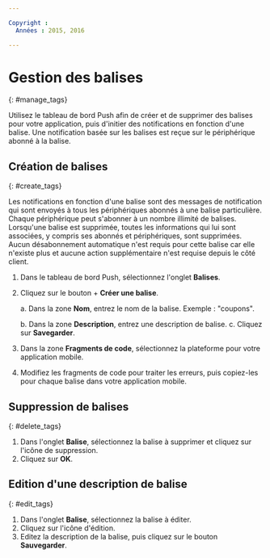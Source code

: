 ```yaml
---

Copyright :
  Années : 2015, 2016

---
```


# Gestion des balises
{: #manage_tags}

Utilisez le tableau de bord Push afin de créer et de supprimer des balises pour votre application, puis d'initier des notifications en
fonction d'une balise. Une notification basée sur les balises est reçue sur le périphérique abonné à la balise. 


## Création de balises
{: #create_tags}

Les notifications en fonction d'une balise sont des messages de notification qui sont envoyés à tous les périphériques abonnés à une balise particulière. Chaque périphérique peut s'abonner à un nombre illimité de balises. Lorsqu'une balise est supprimée, toutes les informations qui lui sont associées, y compris ses abonnés et périphériques, sont supprimées. Aucun désabonnement automatique n'est requis pour cette balise car elle n'existe plus et aucune action supplémentaire n'est requise depuis le côté client. 

1. Dans le tableau de bord Push, sélectionnez l'onglet **Balises**.
1. Cliquez sur le bouton + **Créer une balise**.    

   a. Dans la zone **Nom**, entrez le nom de la balise. Exemple : "coupons".

   b. Dans la zone **Description**, entrez une description de balise.
   c. Cliquez sur **Savegarder**.

1. Dans la zone **Fragments de code**, sélectionnez la plateforme pour votre application mobile.
1. Modifiez les fragments de code pour traiter les erreurs, puis copiez-les pour chaque balise dans votre application mobile.

## Suppression de balises
{: #delete_tags}

1. Dans l'onglet **Balise**, sélectionnez la balise à supprimer et cliquez sur l'icône de suppression.
1. Cliquez sur **OK**.

## Edition d'une description de balise
{: #edit_tags}

1. Dans l'onglet **Balise**, sélectionnez la balise à éditer.
1. Cliquez sur l'icône d'édition. 
1. Editez la description de la balise, puis cliquez sur le bouton **Sauvegarder**.
